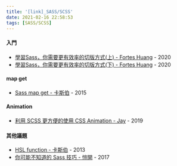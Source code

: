```yaml
---
title: '[link]_SASS/SCSS'
date: 2021-02-16 22:58:53
tags: [SASS/SCSS]
---
```


#### 入門
  - [學習Sass，你需要更有效率的切版方式(上) - Fortes Huang](https://hackmd.io/@FortesHuang/SyKirdx78) - 2020
  - [學習Sass，你需要更有效率的切版方式(下) - Fortes Huang](https://hackmd.io/@FortesHuang/HJPE3sCXU) - 2020

<!-- more -->

#### map get
  - [Sass map get - 卡斯伯](https://wcc723.github.io/sass/2015/02/11/sass-map-get/) - 2015

#### Animation
  - [利用 SCSS 更方便的使用 CSS Animation - Jay](https://happyjayxin.medium.com/%E5%88%A9%E7%94%A8-scss-%E6%9B%B4%E7%B0%A1%E6%BD%94%E7%9A%84%E4%BD%BF%E7%94%A8-css-animation-f0717a958a69) - 2019

#### 其他議題
  - [HSL function - 卡斯伯](https://wcc723.github.io/sass/2013/08/26/sass-hsl-funtion/) - 2013
  - [你可能不知道的 Sass 技巧 - 愷開](https://medium.com/d-d-mag/%E4%BD%A0%E5%8F%AF%E8%83%BD%E4%B8%8D%E7%9F%A5%E9%81%93%E7%9A%84-sass-%E6%8A%80%E5%B7%A7-c97d4d5e0fc4) - 2017
  
